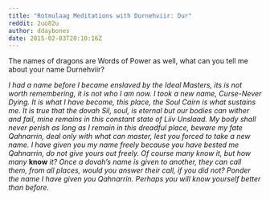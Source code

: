 ```yaml
---
title: "Rotmulaag Meditations with Durnehviir: Dur"
reddit: 2uo82u
author: ddaybones
date: 2015-02-03T20:10:16Z
---
```


The names of dragons are Words of Power as well, what can you tell me about your name Durnehviir?

*I had a name before I became enslaved by the Ideal Masters, its is not worth remembering, it is not who I am now. I took a new name, Curse-Never Dying. It is what I have become, this place, the Soul Cairn is what sustains me. It is true that the dovah Sil, soul, is eternal but our bodies can wither and fail, mine remains in this constant state of Liiv Unslaad. My body shall never perish as long as I remain in this dreadful place, beware my fate Qahnarrin, deal only with what can master, lest you forced to take a new name. I have given you my name freely because you have bested me Qahnarrin, do not give yours out freely. Of course many know it, but how many*   **know** *it? Once a dovah’s name is given to another, they can call them, from all places, would you answer their call, if you did not? Ponder the name I have given you Qahnarrin. Perhaps you will know yourself better than before.*
